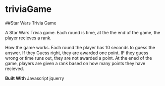 # triviaGame

##Star Wars Trivia Game
 
A Star Wars Trivia game. Each round is time, at the the end of the game, the player recieves a rank.

How the game works. Each round the player has 10 seconds to guess the answer. If they Guess right, they are awarded one point. IF they guess wrong or time runs out, they are not awarded a point. At the ened of the game, players are given a rank based on how many points they have recieved. 

**Built With**
Javascript
jquerry


